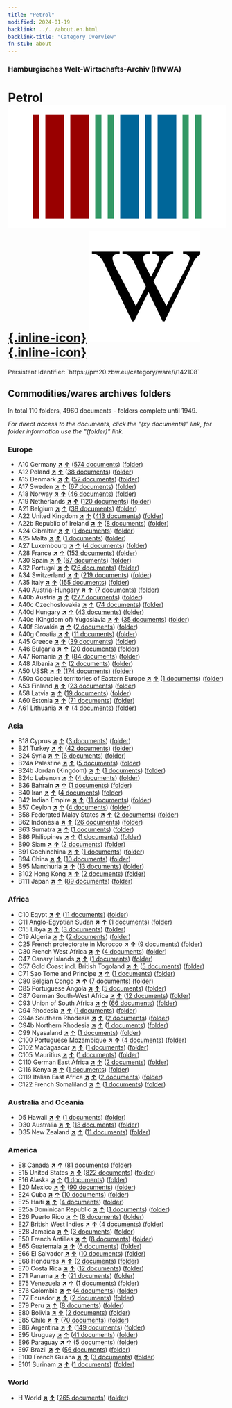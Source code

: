 ```yaml
---
title: "Petrol"
modified: 2024-01-19
backlink: ../../about.en.html
backlink-title: "Category Overview"
fn-stub: about
---
```


### Hamburgisches Welt-Wirtschafts-Archiv (HWWA)

# Petrol &#160; [![Wikidata](/images/Wikidata-logo.svg "Wikidata"){.inline-icon}](http://www.wikidata.org/entity/Q39558) [![Wikipedia](/images/Wikipedia-W.svg "Wikipedia"){.inline-icon}](https://en.wikipedia.org/wiki/Gasoline)

<div class="hint">Persistent Identifier: `https://pm20.zbw.eu/category/ware/i/142108`</div>







## Commodities/wares archives folders







In total 110 folders, 4960 documents - folders complete until 1949.

_For direct access to the documents, click the "(xy documents)" link, for folder information use the "(folder)" link._



### Europe

- A10 Germany [**&nearr;**](../../../geo/i/126128/about.en.html "Germany (all folders)") [**&uarr;**](../../../geo/about.en.html#A10 "Country category system") (<a href="https://pm20.zbw.eu/iiifview/folder/wa/142108,126128" title="about: Petrol : Germany" target="_blank">574 documents</a>) ([folder](../../../../folder/wa/1421xx/142108/1261xx/126128/about.en.html))
- A12 Poland [**&nearr;**](../../../geo/i/140962/about.en.html "Poland (all folders)") [**&uarr;**](../../../geo/about.en.html#A12 "Country category system") (<a href="https://pm20.zbw.eu/iiifview/folder/wa/142108,140962" title="about: Petrol : Poland" target="_blank">38 documents</a>) ([folder](../../../../folder/wa/1421xx/142108/1409xx/140962/about.en.html))
- A15 Denmark [**&nearr;**](../../../geo/i/141739/about.en.html "Denmark (all folders)") [**&uarr;**](../../../geo/about.en.html#A15 "Country category system") (<a href="https://pm20.zbw.eu/iiifview/folder/wa/142108,141739" title="about: Petrol : Denmark" target="_blank">52 documents</a>) ([folder](../../../../folder/wa/1421xx/142108/1417xx/141739/about.en.html))
- A17 Sweden [**&nearr;**](../../../geo/i/140968/about.en.html "Sweden (all folders)") [**&uarr;**](../../../geo/about.en.html#A17 "Country category system") (<a href="https://pm20.zbw.eu/iiifview/folder/wa/142108,140968" title="about: Petrol : Sweden" target="_blank">67 documents</a>) ([folder](../../../../folder/wa/1421xx/142108/1409xx/140968/about.en.html))
- A18 Norway [**&nearr;**](../../../geo/i/140969/about.en.html "Norway (all folders)") [**&uarr;**](../../../geo/about.en.html#A18 "Country category system") (<a href="https://pm20.zbw.eu/iiifview/folder/wa/142108,140969" title="about: Petrol : Norway" target="_blank">46 documents</a>) ([folder](../../../../folder/wa/1421xx/142108/1409xx/140969/about.en.html))
- A19 Netherlands [**&nearr;**](../../../geo/i/140970/about.en.html "Netherlands (all folders)") [**&uarr;**](../../../geo/about.en.html#A19 "Country category system") (<a href="https://pm20.zbw.eu/iiifview/folder/wa/142108,140970" title="about: Petrol : Netherlands" target="_blank">120 documents</a>) ([folder](../../../../folder/wa/1421xx/142108/1409xx/140970/about.en.html))
- A21 Belgium [**&nearr;**](../../../geo/i/140972/about.en.html "Belgium (all folders)") [**&uarr;**](../../../geo/about.en.html#A21 "Country category system") (<a href="https://pm20.zbw.eu/iiifview/folder/wa/142108,140972" title="about: Petrol : Belgium" target="_blank">38 documents</a>) ([folder](../../../../folder/wa/1421xx/142108/1409xx/140972/about.en.html))
- A22 United Kingdom [**&nearr;**](../../../geo/i/140974/about.en.html "United Kingdom (all folders)") [**&uarr;**](../../../geo/about.en.html#A22 "Country category system") (<a href="https://pm20.zbw.eu/iiifview/folder/wa/142108,140974" title="about: Petrol : United Kingdom" target="_blank">413 documents</a>) ([folder](../../../../folder/wa/1421xx/142108/1409xx/140974/about.en.html))
- A22b Republic of Ireland [**&nearr;**](../../../geo/i/140976/about.en.html "Republic of Ireland (all folders)") [**&uarr;**](../../../geo/about.en.html#A22b "Country category system") (<a href="https://pm20.zbw.eu/iiifview/folder/wa/142108,140976" title="about: Petrol : Republic of Ireland" target="_blank">8 documents</a>) ([folder](../../../../folder/wa/1421xx/142108/1409xx/140976/about.en.html))
- A24 Gibraltar [**&nearr;**](../../../geo/i/140979/about.en.html "Gibraltar (all folders)") [**&uarr;**](../../../geo/about.en.html#A24 "Country category system") (<a href="https://pm20.zbw.eu/iiifview/folder/wa/142108,140979" title="about: Petrol : Gibraltar" target="_blank">1 documents</a>) ([folder](../../../../folder/wa/1421xx/142108/1409xx/140979/about.en.html))
- A25 Malta [**&nearr;**](../../../geo/i/140980/about.en.html "Malta (all folders)") [**&uarr;**](../../../geo/about.en.html#A25 "Country category system") (<a href="https://pm20.zbw.eu/iiifview/folder/wa/142108,140980" title="about: Petrol : Malta" target="_blank">1 documents</a>) ([folder](../../../../folder/wa/1421xx/142108/1409xx/140980/about.en.html))
- A27 Luxembourg [**&nearr;**](../../../geo/i/140981/about.en.html "Luxembourg (all folders)") [**&uarr;**](../../../geo/about.en.html#A27 "Country category system") (<a href="https://pm20.zbw.eu/iiifview/folder/wa/142108,140981" title="about: Petrol : Luxembourg" target="_blank">4 documents</a>) ([folder](../../../../folder/wa/1421xx/142108/1409xx/140981/about.en.html))
- A28 France [**&nearr;**](../../../geo/i/140982/about.en.html "France (all folders)") [**&uarr;**](../../../geo/about.en.html#A28 "Country category system") (<a href="https://pm20.zbw.eu/iiifview/folder/wa/142108,140982" title="about: Petrol : France" target="_blank">153 documents</a>) ([folder](../../../../folder/wa/1421xx/142108/1409xx/140982/about.en.html))
- A30 Spain [**&nearr;**](../../../geo/i/140984/about.en.html "Spain (all folders)") [**&uarr;**](../../../geo/about.en.html#A30 "Country category system") (<a href="https://pm20.zbw.eu/iiifview/folder/wa/142108,140984" title="about: Petrol : Spain" target="_blank">67 documents</a>) ([folder](../../../../folder/wa/1421xx/142108/1409xx/140984/about.en.html))
- A32 Portugal [**&nearr;**](../../../geo/i/140987/about.en.html "Portugal (all folders)") [**&uarr;**](../../../geo/about.en.html#A32 "Country category system") (<a href="https://pm20.zbw.eu/iiifview/folder/wa/142108,140987" title="about: Petrol : Portugal" target="_blank">26 documents</a>) ([folder](../../../../folder/wa/1421xx/142108/1409xx/140987/about.en.html))
- A34 Switzerland [**&nearr;**](../../../geo/i/141007/about.en.html "Switzerland (all folders)") [**&uarr;**](../../../geo/about.en.html#A34 "Country category system") (<a href="https://pm20.zbw.eu/iiifview/folder/wa/142108,141007" title="about: Petrol : Switzerland" target="_blank">219 documents</a>) ([folder](../../../../folder/wa/1421xx/142108/1410xx/141007/about.en.html))
- A35 Italy [**&nearr;**](../../../geo/i/141008/about.en.html "Italy (all folders)") [**&uarr;**](../../../geo/about.en.html#A35 "Country category system") (<a href="https://pm20.zbw.eu/iiifview/folder/wa/142108,141008" title="about: Petrol : Italy" target="_blank">155 documents</a>) ([folder](../../../../folder/wa/1421xx/142108/1410xx/141008/about.en.html))
- A40 Austria-Hungary [**&nearr;**](../../../geo/i/126127/about.en.html "Austria-Hungary (all folders)") [**&uarr;**](../../../geo/about.en.html#A40 "Country category system") (<a href="https://pm20.zbw.eu/iiifview/folder/wa/142108,126127" title="about: Petrol : Austria-Hungary" target="_blank">7 documents</a>) ([folder](../../../../folder/wa/1421xx/142108/1261xx/126127/about.en.html))
- A40b Austria [**&nearr;**](../../../geo/i/141731/about.en.html "Austria (all folders)") [**&uarr;**](../../../geo/about.en.html#A40b "Country category system") (<a href="https://pm20.zbw.eu/iiifview/folder/wa/142108,141731" title="about: Petrol : Austria" target="_blank">277 documents</a>) ([folder](../../../../folder/wa/1421xx/142108/1417xx/141731/about.en.html))
- A40c Czechoslovakia [**&nearr;**](../../../geo/i/141022/about.en.html "Czechoslovakia (all folders)") [**&uarr;**](../../../geo/about.en.html#A40c "Country category system") (<a href="https://pm20.zbw.eu/iiifview/folder/wa/142108,141022" title="about: Petrol : Czechoslovakia" target="_blank">74 documents</a>) ([folder](../../../../folder/wa/1421xx/142108/1410xx/141022/about.en.html))
- A40d Hungary [**&nearr;**](../../../geo/i/141025/about.en.html "Hungary (all folders)") [**&uarr;**](../../../geo/about.en.html#A40d "Country category system") (<a href="https://pm20.zbw.eu/iiifview/folder/wa/142108,141025" title="about: Petrol : Hungary" target="_blank">43 documents</a>) ([folder](../../../../folder/wa/1421xx/142108/1410xx/141025/about.en.html))
- A40e (Kingdom of) Yugoslavia [**&nearr;**](../../../geo/i/141028/about.en.html "(Kingdom of) Yugoslavia (all folders)") [**&uarr;**](../../../geo/about.en.html#A40e "Country category system") (<a href="https://pm20.zbw.eu/iiifview/folder/wa/142108,141028" title="about: Petrol : (Kingdom of) Yugoslavia" target="_blank">35 documents</a>) ([folder](../../../../folder/wa/1421xx/142108/1410xx/141028/about.en.html))
- A40f Slovakia [**&nearr;**](../../../geo/i/141029/about.en.html "Slovakia (all folders)") [**&uarr;**](../../../geo/about.en.html#A40f "Country category system") (<a href="https://pm20.zbw.eu/iiifview/folder/wa/142108,141029" title="about: Petrol : Slovakia" target="_blank">2 documents</a>) ([folder](../../../../folder/wa/1421xx/142108/1410xx/141029/about.en.html))
- A40g Croatia [**&nearr;**](../../../geo/i/141030/about.en.html "Croatia (all folders)") [**&uarr;**](../../../geo/about.en.html#A40g "Country category system") (<a href="https://pm20.zbw.eu/iiifview/folder/wa/142108,141030" title="about: Petrol : Croatia" target="_blank">11 documents</a>) ([folder](../../../../folder/wa/1421xx/142108/1410xx/141030/about.en.html))
- A45 Greece [**&nearr;**](../../../geo/i/141037/about.en.html "Greece (all folders)") [**&uarr;**](../../../geo/about.en.html#A45 "Country category system") (<a href="https://pm20.zbw.eu/iiifview/folder/wa/142108,141037" title="about: Petrol : Greece" target="_blank">39 documents</a>) ([folder](../../../../folder/wa/1421xx/142108/1410xx/141037/about.en.html))
- A46 Bulgaria [**&nearr;**](../../../geo/i/141039/about.en.html "Bulgaria (all folders)") [**&uarr;**](../../../geo/about.en.html#A46 "Country category system") (<a href="https://pm20.zbw.eu/iiifview/folder/wa/142108,141039" title="about: Petrol : Bulgaria" target="_blank">20 documents</a>) ([folder](../../../../folder/wa/1421xx/142108/1410xx/141039/about.en.html))
- A47 Romania [**&nearr;**](../../../geo/i/141040/about.en.html "Romania (all folders)") [**&uarr;**](../../../geo/about.en.html#A47 "Country category system") (<a href="https://pm20.zbw.eu/iiifview/folder/wa/142108,141040" title="about: Petrol : Romania" target="_blank">84 documents</a>) ([folder](../../../../folder/wa/1421xx/142108/1410xx/141040/about.en.html))
- A48 Albania [**&nearr;**](../../../geo/i/141041/about.en.html "Albania (all folders)") [**&uarr;**](../../../geo/about.en.html#A48 "Country category system") (<a href="https://pm20.zbw.eu/iiifview/folder/wa/142108,141041" title="about: Petrol : Albania" target="_blank">2 documents</a>) ([folder](../../../../folder/wa/1421xx/142108/1410xx/141041/about.en.html))
- A50 USSR [**&nearr;**](../../../geo/i/141043/about.en.html "USSR (all folders)") [**&uarr;**](../../../geo/about.en.html#A50 "Country category system") (<a href="https://pm20.zbw.eu/iiifview/folder/wa/142108,141043" title="about: Petrol : USSR" target="_blank">174 documents</a>) ([folder](../../../../folder/wa/1421xx/142108/1410xx/141043/about.en.html))
- A50a Occupied territories of Eastern Europe [**&nearr;**](../../../geo/i/141044/about.en.html "Occupied territories of Eastern Europe (all folders)") [**&uarr;**](../../../geo/about.en.html#A50a "Country category system") (<a href="https://pm20.zbw.eu/iiifview/folder/wa/142108,141044" title="about: Petrol : Occupied territories of Eastern Europe" target="_blank">1 documents</a>) ([folder](../../../../folder/wa/1421xx/142108/1410xx/141044/about.en.html))
- A53 Finland [**&nearr;**](../../../geo/i/141046/about.en.html "Finland (all folders)") [**&uarr;**](../../../geo/about.en.html#A53 "Country category system") (<a href="https://pm20.zbw.eu/iiifview/folder/wa/142108,141046" title="about: Petrol : Finland" target="_blank">23 documents</a>) ([folder](../../../../folder/wa/1421xx/142108/1410xx/141046/about.en.html))
- A58 Latvia [**&nearr;**](../../../geo/i/141050/about.en.html "Latvia (all folders)") [**&uarr;**](../../../geo/about.en.html#A58 "Country category system") (<a href="https://pm20.zbw.eu/iiifview/folder/wa/142108,141050" title="about: Petrol : Latvia" target="_blank">19 documents</a>) ([folder](../../../../folder/wa/1421xx/142108/1410xx/141050/about.en.html))
- A60 Estonia [**&nearr;**](../../../geo/i/141052/about.en.html "Estonia (all folders)") [**&uarr;**](../../../geo/about.en.html#A60 "Country category system") (<a href="https://pm20.zbw.eu/iiifview/folder/wa/142108,141052" title="about: Petrol : Estonia" target="_blank">71 documents</a>) ([folder](../../../../folder/wa/1421xx/142108/1410xx/141052/about.en.html))
- A61 Lithuania [**&nearr;**](../../../geo/i/141053/about.en.html "Lithuania (all folders)") [**&uarr;**](../../../geo/about.en.html#A61 "Country category system") (<a href="https://pm20.zbw.eu/iiifview/folder/wa/142108,141053" title="about: Petrol : Lithuania" target="_blank">4 documents</a>) ([folder](../../../../folder/wa/1421xx/142108/1410xx/141053/about.en.html))

### Asia

- B18 Cyprus [**&nearr;**](../../../geo/i/141079/about.en.html "Cyprus (all folders)") [**&uarr;**](../../../geo/about.en.html#B18 "Country category system") (<a href="https://pm20.zbw.eu/iiifview/folder/wa/142108,141079" title="about: Petrol : Cyprus" target="_blank">3 documents</a>) ([folder](../../../../folder/wa/1421xx/142108/1410xx/141079/about.en.html))
- B21 Turkey [**&nearr;**](../../../geo/i/141111/about.en.html "Turkey (all folders)") [**&uarr;**](../../../geo/about.en.html#B21 "Country category system") (<a href="https://pm20.zbw.eu/iiifview/folder/wa/142108,141111" title="about: Petrol : Turkey" target="_blank">42 documents</a>) ([folder](../../../../folder/wa/1421xx/142108/1411xx/141111/about.en.html))
- B24 Syria [**&nearr;**](../../../geo/i/141114/about.en.html "Syria (all folders)") [**&uarr;**](../../../geo/about.en.html#B24 "Country category system") (<a href="https://pm20.zbw.eu/iiifview/folder/wa/142108,141114" title="about: Petrol : Syria" target="_blank">6 documents</a>) ([folder](../../../../folder/wa/1421xx/142108/1411xx/141114/about.en.html))
- B24a Palestine [**&nearr;**](../../../geo/i/141115/about.en.html "Palestine (all folders)") [**&uarr;**](../../../geo/about.en.html#B24a "Country category system") (<a href="https://pm20.zbw.eu/iiifview/folder/wa/142108,141115" title="about: Petrol : Palestine" target="_blank">5 documents</a>) ([folder](../../../../folder/wa/1421xx/142108/1411xx/141115/about.en.html))
- B24b Jordan (Kingdom) [**&nearr;**](../../../geo/i/141116/about.en.html "Jordan (Kingdom) (all folders)") [**&uarr;**](../../../geo/about.en.html#B24b "Country category system") (<a href="https://pm20.zbw.eu/iiifview/folder/wa/142108,141116" title="about: Petrol : Jordan (Kingdom)" target="_blank">1 documents</a>) ([folder](../../../../folder/wa/1421xx/142108/1411xx/141116/about.en.html))
- B24c Lebanon [**&nearr;**](../../../geo/i/141117/about.en.html "Lebanon (all folders)") [**&uarr;**](../../../geo/about.en.html#B24c "Country category system") (<a href="https://pm20.zbw.eu/iiifview/folder/wa/142108,141117" title="about: Petrol : Lebanon" target="_blank">4 documents</a>) ([folder](../../../../folder/wa/1421xx/142108/1411xx/141117/about.en.html))
- B36 Bahrain [**&nearr;**](../../../geo/i/141178/about.en.html "Bahrain (all folders)") [**&uarr;**](../../../geo/about.en.html#B36 "Country category system") (<a href="https://pm20.zbw.eu/iiifview/folder/wa/142108,141178" title="about: Petrol : Bahrain" target="_blank">1 documents</a>) ([folder](../../../../folder/wa/1421xx/142108/1411xx/141178/about.en.html))
- B40 Iran [**&nearr;**](../../../geo/i/141186/about.en.html "Iran (all folders)") [**&uarr;**](../../../geo/about.en.html#B40 "Country category system") (<a href="https://pm20.zbw.eu/iiifview/folder/wa/142108,141186" title="about: Petrol : Iran" target="_blank">4 documents</a>) ([folder](../../../../folder/wa/1421xx/142108/1411xx/141186/about.en.html))
- B42 Indian Empire [**&nearr;**](../../../geo/i/141189/about.en.html "Indian Empire (all folders)") [**&uarr;**](../../../geo/about.en.html#B42 "Country category system") (<a href="https://pm20.zbw.eu/iiifview/folder/wa/142108,141189" title="about: Petrol : Indian Empire" target="_blank">11 documents</a>) ([folder](../../../../folder/wa/1421xx/142108/1411xx/141189/about.en.html))
- B57 Ceylon [**&nearr;**](../../../geo/i/141204/about.en.html "Ceylon (all folders)") [**&uarr;**](../../../geo/about.en.html#B57 "Country category system") (<a href="https://pm20.zbw.eu/iiifview/folder/wa/142108,141204" title="about: Petrol : Ceylon" target="_blank">4 documents</a>) ([folder](../../../../folder/wa/1421xx/142108/1412xx/141204/about.en.html))
- B58 Federated Malay States [**&nearr;**](../../../geo/i/141206/about.en.html "Federated Malay States (all folders)") [**&uarr;**](../../../geo/about.en.html#B58 "Country category system") (<a href="https://pm20.zbw.eu/iiifview/folder/wa/142108,141206" title="about: Petrol : Federated Malay States" target="_blank">2 documents</a>) ([folder](../../../../folder/wa/1421xx/142108/1412xx/141206/about.en.html))
- B62 Indonesia [**&nearr;**](../../../geo/i/141218/about.en.html "Indonesia (all folders)") [**&uarr;**](../../../geo/about.en.html#B62 "Country category system") (<a href="https://pm20.zbw.eu/iiifview/folder/wa/142108,141218" title="about: Petrol : Indonesia" target="_blank">26 documents</a>) ([folder](../../../../folder/wa/1421xx/142108/1412xx/141218/about.en.html))
- B63 Sumatra [**&nearr;**](../../../geo/i/141219/about.en.html "Sumatra (all folders)") [**&uarr;**](../../../geo/about.en.html#B63 "Country category system") (<a href="https://pm20.zbw.eu/iiifview/folder/wa/142108,141219" title="about: Petrol : Sumatra" target="_blank">1 documents</a>) ([folder](../../../../folder/wa/1421xx/142108/1412xx/141219/about.en.html))
- B86 Philippines [**&nearr;**](../../../geo/i/141240/about.en.html "Philippines (all folders)") [**&uarr;**](../../../geo/about.en.html#B86 "Country category system") (<a href="https://pm20.zbw.eu/iiifview/folder/wa/142108,141240" title="about: Petrol : Philippines" target="_blank">1 documents</a>) ([folder](../../../../folder/wa/1421xx/142108/1412xx/141240/about.en.html))
- B90 Siam [**&nearr;**](../../../geo/i/141242/about.en.html "Siam (all folders)") [**&uarr;**](../../../geo/about.en.html#B90 "Country category system") (<a href="https://pm20.zbw.eu/iiifview/folder/wa/142108,141242" title="about: Petrol : Siam" target="_blank">2 documents</a>) ([folder](../../../../folder/wa/1421xx/142108/1412xx/141242/about.en.html))
- B91 Cochinchina [**&nearr;**](../../../geo/i/141243/about.en.html "Cochinchina (all folders)") [**&uarr;**](../../../geo/about.en.html#B91 "Country category system") (<a href="https://pm20.zbw.eu/iiifview/folder/wa/142108,141243" title="about: Petrol : Cochinchina" target="_blank">1 documents</a>) ([folder](../../../../folder/wa/1421xx/142108/1412xx/141243/about.en.html))
- B94 China [**&nearr;**](../../../geo/i/141253/about.en.html "China (all folders)") [**&uarr;**](../../../geo/about.en.html#B94 "Country category system") (<a href="https://pm20.zbw.eu/iiifview/folder/wa/142108,141253" title="about: Petrol : China" target="_blank">10 documents</a>) ([folder](../../../../folder/wa/1421xx/142108/1412xx/141253/about.en.html))
- B95 Manchuria [**&nearr;**](../../../geo/i/141258/about.en.html "Manchuria (all folders)") [**&uarr;**](../../../geo/about.en.html#B95 "Country category system") (<a href="https://pm20.zbw.eu/iiifview/folder/wa/142108,141258" title="about: Petrol : Manchuria" target="_blank">13 documents</a>) ([folder](../../../../folder/wa/1421xx/142108/1412xx/141258/about.en.html))
- B102 Hong Kong [**&nearr;**](../../../geo/i/141268/about.en.html "Hong Kong (all folders)") [**&uarr;**](../../../geo/about.en.html#B102 "Country category system") (<a href="https://pm20.zbw.eu/iiifview/folder/wa/142108,141268" title="about: Petrol : Hong Kong" target="_blank">2 documents</a>) ([folder](../../../../folder/wa/1421xx/142108/1412xx/141268/about.en.html))
- B111 Japan [**&nearr;**](../../../geo/i/141272/about.en.html "Japan (all folders)") [**&uarr;**](../../../geo/about.en.html#B111 "Country category system") (<a href="https://pm20.zbw.eu/iiifview/folder/wa/142108,141272" title="about: Petrol : Japan" target="_blank">89 documents</a>) ([folder](../../../../folder/wa/1421xx/142108/1412xx/141272/about.en.html))

### Africa

- C10 Egypt [**&nearr;**](../../../geo/i/141336/about.en.html "Egypt (all folders)") [**&uarr;**](../../../geo/about.en.html#C10 "Country category system") (<a href="https://pm20.zbw.eu/iiifview/folder/wa/142108,141336" title="about: Petrol : Egypt" target="_blank">11 documents</a>) ([folder](../../../../folder/wa/1421xx/142108/1413xx/141336/about.en.html))
- C11 Anglo-Egyptian Sudan [**&nearr;**](../../../geo/i/141338/about.en.html "Anglo-Egyptian Sudan (all folders)") [**&uarr;**](../../../geo/about.en.html#C11 "Country category system") (<a href="https://pm20.zbw.eu/iiifview/folder/wa/142108,141338" title="about: Petrol : Anglo-Egyptian Sudan" target="_blank">1 documents</a>) ([folder](../../../../folder/wa/1421xx/142108/1413xx/141338/about.en.html))
- C15 Libya [**&nearr;**](../../../geo/i/141339/about.en.html "Libya (all folders)") [**&uarr;**](../../../geo/about.en.html#C15 "Country category system") (<a href="https://pm20.zbw.eu/iiifview/folder/wa/142108,141339" title="about: Petrol : Libya" target="_blank">3 documents</a>) ([folder](../../../../folder/wa/1421xx/142108/1413xx/141339/about.en.html))
- C19 Algeria [**&nearr;**](../../../geo/i/141354/about.en.html "Algeria (all folders)") [**&uarr;**](../../../geo/about.en.html#C19 "Country category system") (<a href="https://pm20.zbw.eu/iiifview/folder/wa/142108,141354" title="about: Petrol : Algeria" target="_blank">2 documents</a>) ([folder](../../../../folder/wa/1421xx/142108/1413xx/141354/about.en.html))
- C25 French protectorate in Morocco [**&nearr;**](../../../geo/i/141358/about.en.html "French protectorate in Morocco (all folders)") [**&uarr;**](../../../geo/about.en.html#C25 "Country category system") (<a href="https://pm20.zbw.eu/iiifview/folder/wa/142108,141358" title="about: Petrol : French protectorate in Morocco" target="_blank">9 documents</a>) ([folder](../../../../folder/wa/1421xx/142108/1413xx/141358/about.en.html))
- C30 French West Africa [**&nearr;**](../../../geo/i/141361/about.en.html "French West Africa (all folders)") [**&uarr;**](../../../geo/about.en.html#C30 "Country category system") (<a href="https://pm20.zbw.eu/iiifview/folder/wa/142108,141361" title="about: Petrol : French West Africa" target="_blank">4 documents</a>) ([folder](../../../../folder/wa/1421xx/142108/1413xx/141361/about.en.html))
- C47 Canary Islands [**&nearr;**](../../../geo/i/141395/about.en.html "Canary Islands (all folders)") [**&uarr;**](../../../geo/about.en.html#C47 "Country category system") (<a href="https://pm20.zbw.eu/iiifview/folder/wa/142108,141395" title="about: Petrol : Canary Islands" target="_blank">1 documents</a>) ([folder](../../../../folder/wa/1421xx/142108/1413xx/141395/about.en.html))
- C57 Gold Coast incl. British Togoland [**&nearr;**](../../../geo/i/141406/about.en.html "Gold Coast incl. British Togoland (all folders)") [**&uarr;**](../../../geo/about.en.html#C57 "Country category system") (<a href="https://pm20.zbw.eu/iiifview/folder/wa/142108,141406" title="about: Petrol : Gold Coast incl. British Togoland" target="_blank">5 documents</a>) ([folder](../../../../folder/wa/1421xx/142108/1414xx/141406/about.en.html))
- C71 Sao Tome and Principe [**&nearr;**](../../../geo/i/141413/about.en.html "Sao Tome and Principe (all folders)") [**&uarr;**](../../../geo/about.en.html#C71 "Country category system") (<a href="https://pm20.zbw.eu/iiifview/folder/wa/142108,141413" title="about: Petrol : Sao Tome and Principe" target="_blank">1 documents</a>) ([folder](../../../../folder/wa/1421xx/142108/1414xx/141413/about.en.html))
- C80 Belgian Congo [**&nearr;**](../../../geo/i/141444/about.en.html "Belgian Congo (all folders)") [**&uarr;**](../../../geo/about.en.html#C80 "Country category system") (<a href="https://pm20.zbw.eu/iiifview/folder/wa/142108,141444" title="about: Petrol : Belgian Congo" target="_blank">7 documents</a>) ([folder](../../../../folder/wa/1421xx/142108/1414xx/141444/about.en.html))
- C85 Portuguese Angola [**&nearr;**](../../../geo/i/141449/about.en.html "Portuguese Angola (all folders)") [**&uarr;**](../../../geo/about.en.html#C85 "Country category system") (<a href="https://pm20.zbw.eu/iiifview/folder/wa/142108,141449" title="about: Petrol : Portuguese Angola" target="_blank">5 documents</a>) ([folder](../../../../folder/wa/1421xx/142108/1414xx/141449/about.en.html))
- C87 German South-West Africa [**&nearr;**](../../../geo/i/141450/about.en.html "German South-West Africa (all folders)") [**&uarr;**](../../../geo/about.en.html#C87 "Country category system") (<a href="https://pm20.zbw.eu/iiifview/folder/wa/142108,141450" title="about: Petrol : German South-West Africa" target="_blank">12 documents</a>) ([folder](../../../../folder/wa/1421xx/142108/1414xx/141450/about.en.html))
- C93 Union of South Africa [**&nearr;**](../../../geo/i/141454/about.en.html "Union of South Africa (all folders)") [**&uarr;**](../../../geo/about.en.html#C93 "Country category system") (<a href="https://pm20.zbw.eu/iiifview/folder/wa/142108,141454" title="about: Petrol : Union of South Africa" target="_blank">66 documents</a>) ([folder](../../../../folder/wa/1421xx/142108/1414xx/141454/about.en.html))
- C94 Rhodesia [**&nearr;**](../../../geo/i/141456/about.en.html "Rhodesia (all folders)") [**&uarr;**](../../../geo/about.en.html#C94 "Country category system") (<a href="https://pm20.zbw.eu/iiifview/folder/wa/142108,141456" title="about: Petrol : Rhodesia" target="_blank">1 documents</a>) ([folder](../../../../folder/wa/1421xx/142108/1414xx/141456/about.en.html))
- C94a Southern Rhodesia [**&nearr;**](../../../geo/i/141457/about.en.html "Southern Rhodesia (all folders)") [**&uarr;**](../../../geo/about.en.html#C94a "Country category system") (<a href="https://pm20.zbw.eu/iiifview/folder/wa/142108,141457" title="about: Petrol : Southern Rhodesia" target="_blank">2 documents</a>) ([folder](../../../../folder/wa/1421xx/142108/1414xx/141457/about.en.html))
- C94b Northern Rhodesia [**&nearr;**](../../../geo/i/141458/about.en.html "Northern Rhodesia (all folders)") [**&uarr;**](../../../geo/about.en.html#C94b "Country category system") (<a href="https://pm20.zbw.eu/iiifview/folder/wa/142108,141458" title="about: Petrol : Northern Rhodesia" target="_blank">1 documents</a>) ([folder](../../../../folder/wa/1421xx/142108/1414xx/141458/about.en.html))
- C99 Nyasaland [**&nearr;**](../../../geo/i/141462/about.en.html "Nyasaland (all folders)") [**&uarr;**](../../../geo/about.en.html#C99 "Country category system") (<a href="https://pm20.zbw.eu/iiifview/folder/wa/142108,141462" title="about: Petrol : Nyasaland" target="_blank">1 documents</a>) ([folder](../../../../folder/wa/1421xx/142108/1414xx/141462/about.en.html))
- C100 Portuguese Mozambique [**&nearr;**](../../../geo/i/141463/about.en.html "Portuguese Mozambique (all folders)") [**&uarr;**](../../../geo/about.en.html#C100 "Country category system") (<a href="https://pm20.zbw.eu/iiifview/folder/wa/142108,141463" title="about: Petrol : Portuguese Mozambique" target="_blank">4 documents</a>) ([folder](../../../../folder/wa/1421xx/142108/1414xx/141463/about.en.html))
- C102 Madagascar [**&nearr;**](../../../geo/i/141464/about.en.html "Madagascar (all folders)") [**&uarr;**](../../../geo/about.en.html#C102 "Country category system") (<a href="https://pm20.zbw.eu/iiifview/folder/wa/142108,141464" title="about: Petrol : Madagascar" target="_blank">1 documents</a>) ([folder](../../../../folder/wa/1421xx/142108/1414xx/141464/about.en.html))
- C105 Mauritius [**&nearr;**](../../../geo/i/141469/about.en.html "Mauritius (all folders)") [**&uarr;**](../../../geo/about.en.html#C105 "Country category system") (<a href="https://pm20.zbw.eu/iiifview/folder/wa/142108,141469" title="about: Petrol : Mauritius" target="_blank">1 documents</a>) ([folder](../../../../folder/wa/1421xx/142108/1414xx/141469/about.en.html))
- C110 German East Africa [**&nearr;**](../../../geo/i/141471/about.en.html "German East Africa (all folders)") [**&uarr;**](../../../geo/about.en.html#C110 "Country category system") (<a href="https://pm20.zbw.eu/iiifview/folder/wa/142108,141471" title="about: Petrol : German East Africa" target="_blank">2 documents</a>) ([folder](../../../../folder/wa/1421xx/142108/1414xx/141471/about.en.html))
- C116 Kenya [**&nearr;**](../../../geo/i/141475/about.en.html "Kenya (all folders)") [**&uarr;**](../../../geo/about.en.html#C116 "Country category system") (<a href="https://pm20.zbw.eu/iiifview/folder/wa/142108,141475" title="about: Petrol : Kenya" target="_blank">1 documents</a>) ([folder](../../../../folder/wa/1421xx/142108/1414xx/141475/about.en.html))
- C119 Italian East Africa [**&nearr;**](../../../geo/i/141477/about.en.html "Italian East Africa (all folders)") [**&uarr;**](../../../geo/about.en.html#C119 "Country category system") (<a href="https://pm20.zbw.eu/iiifview/folder/wa/142108,141477" title="about: Petrol : Italian East Africa" target="_blank">2 documents</a>) ([folder](../../../../folder/wa/1421xx/142108/1414xx/141477/about.en.html))
- C122 French Somaliland [**&nearr;**](../../../geo/i/141479/about.en.html "French Somaliland (all folders)") [**&uarr;**](../../../geo/about.en.html#C122 "Country category system") (<a href="https://pm20.zbw.eu/iiifview/folder/wa/142108,141479" title="about: Petrol : French Somaliland" target="_blank">1 documents</a>) ([folder](../../../../folder/wa/1421xx/142108/1414xx/141479/about.en.html))

### Australia and Oceania

- D5 Hawaii [**&nearr;**](../../../geo/i/141595/about.en.html "Hawaii (all folders)") [**&uarr;**](../../../geo/about.en.html#D5 "Country category system") (<a href="https://pm20.zbw.eu/iiifview/folder/wa/142108,141595" title="about: Petrol : Hawaii" target="_blank">1 documents</a>) ([folder](../../../../folder/wa/1421xx/142108/1415xx/141595/about.en.html))
- D30 Australia [**&nearr;**](../../../geo/i/141621/about.en.html "Australia (all folders)") [**&uarr;**](../../../geo/about.en.html#D30 "Country category system") (<a href="https://pm20.zbw.eu/iiifview/folder/wa/142108,141621" title="about: Petrol : Australia" target="_blank">18 documents</a>) ([folder](../../../../folder/wa/1421xx/142108/1416xx/141621/about.en.html))
- D35 New Zealand [**&nearr;**](../../../geo/i/141623/about.en.html "New Zealand (all folders)") [**&uarr;**](../../../geo/about.en.html#D35 "Country category system") (<a href="https://pm20.zbw.eu/iiifview/folder/wa/142108,141623" title="about: Petrol : New Zealand" target="_blank">11 documents</a>) ([folder](../../../../folder/wa/1421xx/142108/1416xx/141623/about.en.html))

### America

- E8 Canada [**&nearr;**](../../../geo/i/141644/about.en.html "Canada (all folders)") [**&uarr;**](../../../geo/about.en.html#E8 "Country category system") (<a href="https://pm20.zbw.eu/iiifview/folder/wa/142108,141644" title="about: Petrol : Canada" target="_blank">81 documents</a>) ([folder](../../../../folder/wa/1421xx/142108/1416xx/141644/about.en.html))
- E15 United States [**&nearr;**](../../../geo/i/141653/about.en.html "United States (all folders)") [**&uarr;**](../../../geo/about.en.html#E15 "Country category system") (<a href="https://pm20.zbw.eu/iiifview/folder/wa/142108,141653" title="about: Petrol : United States" target="_blank">822 documents</a>) ([folder](../../../../folder/wa/1421xx/142108/1416xx/141653/about.en.html))
- E16 Alaska [**&nearr;**](../../../geo/i/141654/about.en.html "Alaska (all folders)") [**&uarr;**](../../../geo/about.en.html#E16 "Country category system") (<a href="https://pm20.zbw.eu/iiifview/folder/wa/142108,141654" title="about: Petrol : Alaska" target="_blank">1 documents</a>) ([folder](../../../../folder/wa/1421xx/142108/1416xx/141654/about.en.html))
- E20 Mexico [**&nearr;**](../../../geo/i/141657/about.en.html "Mexico (all folders)") [**&uarr;**](../../../geo/about.en.html#E20 "Country category system") (<a href="https://pm20.zbw.eu/iiifview/folder/wa/142108,141657" title="about: Petrol : Mexico" target="_blank">90 documents</a>) ([folder](../../../../folder/wa/1421xx/142108/1416xx/141657/about.en.html))
- E24 Cuba [**&nearr;**](../../../geo/i/141659/about.en.html "Cuba (all folders)") [**&uarr;**](../../../geo/about.en.html#E24 "Country category system") (<a href="https://pm20.zbw.eu/iiifview/folder/wa/142108,141659" title="about: Petrol : Cuba" target="_blank">10 documents</a>) ([folder](../../../../folder/wa/1421xx/142108/1416xx/141659/about.en.html))
- E25 Haiti [**&nearr;**](../../../geo/i/141660/about.en.html "Haiti (all folders)") [**&uarr;**](../../../geo/about.en.html#E25 "Country category system") (<a href="https://pm20.zbw.eu/iiifview/folder/wa/142108,141660" title="about: Petrol : Haiti" target="_blank">4 documents</a>) ([folder](../../../../folder/wa/1421xx/142108/1416xx/141660/about.en.html))
- E25a Dominican Republic [**&nearr;**](../../../geo/i/141661/about.en.html "Dominican Republic (all folders)") [**&uarr;**](../../../geo/about.en.html#E25a "Country category system") (<a href="https://pm20.zbw.eu/iiifview/folder/wa/142108,141661" title="about: Petrol : Dominican Republic" target="_blank">1 documents</a>) ([folder](../../../../folder/wa/1421xx/142108/1416xx/141661/about.en.html))
- E26 Puerto Rico [**&nearr;**](../../../geo/i/141662/about.en.html "Puerto Rico (all folders)") [**&uarr;**](../../../geo/about.en.html#E26 "Country category system") (<a href="https://pm20.zbw.eu/iiifview/folder/wa/142108,141662" title="about: Petrol : Puerto Rico" target="_blank">8 documents</a>) ([folder](../../../../folder/wa/1421xx/142108/1416xx/141662/about.en.html))
- E27 British West Indies [**&nearr;**](../../../geo/i/141663/about.en.html "British West Indies (all folders)") [**&uarr;**](../../../geo/about.en.html#E27 "Country category system") (<a href="https://pm20.zbw.eu/iiifview/folder/wa/142108,141663" title="about: Petrol : British West Indies" target="_blank">4 documents</a>) ([folder](../../../../folder/wa/1421xx/142108/1416xx/141663/about.en.html))
- E28 Jamaica [**&nearr;**](../../../geo/i/141664/about.en.html "Jamaica (all folders)") [**&uarr;**](../../../geo/about.en.html#E28 "Country category system") (<a href="https://pm20.zbw.eu/iiifview/folder/wa/142108,141664" title="about: Petrol : Jamaica" target="_blank">3 documents</a>) ([folder](../../../../folder/wa/1421xx/142108/1416xx/141664/about.en.html))
- E50 French Antilles [**&nearr;**](../../../geo/i/141671/about.en.html "French Antilles (all folders)") [**&uarr;**](../../../geo/about.en.html#E50 "Country category system") (<a href="https://pm20.zbw.eu/iiifview/folder/wa/142108,141671" title="about: Petrol : French Antilles" target="_blank">8 documents</a>) ([folder](../../../../folder/wa/1421xx/142108/1416xx/141671/about.en.html))
- E65 Guatemala [**&nearr;**](../../../geo/i/141678/about.en.html "Guatemala (all folders)") [**&uarr;**](../../../geo/about.en.html#E65 "Country category system") (<a href="https://pm20.zbw.eu/iiifview/folder/wa/142108,141678" title="about: Petrol : Guatemala" target="_blank">6 documents</a>) ([folder](../../../../folder/wa/1421xx/142108/1416xx/141678/about.en.html))
- E66 El Salvador [**&nearr;**](../../../geo/i/141679/about.en.html "El Salvador (all folders)") [**&uarr;**](../../../geo/about.en.html#E66 "Country category system") (<a href="https://pm20.zbw.eu/iiifview/folder/wa/142108,141679" title="about: Petrol : El Salvador" target="_blank">10 documents</a>) ([folder](../../../../folder/wa/1421xx/142108/1416xx/141679/about.en.html))
- E68 Honduras [**&nearr;**](../../../geo/i/141681/about.en.html "Honduras (all folders)") [**&uarr;**](../../../geo/about.en.html#E68 "Country category system") (<a href="https://pm20.zbw.eu/iiifview/folder/wa/142108,141681" title="about: Petrol : Honduras" target="_blank">2 documents</a>) ([folder](../../../../folder/wa/1421xx/142108/1416xx/141681/about.en.html))
- E70 Costa Rica [**&nearr;**](../../../geo/i/141683/about.en.html "Costa Rica (all folders)") [**&uarr;**](../../../geo/about.en.html#E70 "Country category system") (<a href="https://pm20.zbw.eu/iiifview/folder/wa/142108,141683" title="about: Petrol : Costa Rica" target="_blank">12 documents</a>) ([folder](../../../../folder/wa/1421xx/142108/1416xx/141683/about.en.html))
- E71 Panama [**&nearr;**](../../../geo/i/141684/about.en.html "Panama (all folders)") [**&uarr;**](../../../geo/about.en.html#E71 "Country category system") (<a href="https://pm20.zbw.eu/iiifview/folder/wa/142108,141684" title="about: Petrol : Panama" target="_blank">21 documents</a>) ([folder](../../../../folder/wa/1421xx/142108/1416xx/141684/about.en.html))
- E75 Venezuela [**&nearr;**](../../../geo/i/141686/about.en.html "Venezuela (all folders)") [**&uarr;**](../../../geo/about.en.html#E75 "Country category system") (<a href="https://pm20.zbw.eu/iiifview/folder/wa/142108,141686" title="about: Petrol : Venezuela" target="_blank">1 documents</a>) ([folder](../../../../folder/wa/1421xx/142108/1416xx/141686/about.en.html))
- E76 Colombia [**&nearr;**](../../../geo/i/141687/about.en.html "Colombia (all folders)") [**&uarr;**](../../../geo/about.en.html#E76 "Country category system") (<a href="https://pm20.zbw.eu/iiifview/folder/wa/142108,141687" title="about: Petrol : Colombia" target="_blank">4 documents</a>) ([folder](../../../../folder/wa/1421xx/142108/1416xx/141687/about.en.html))
- E77 Ecuador [**&nearr;**](../../../geo/i/141688/about.en.html "Ecuador (all folders)") [**&uarr;**](../../../geo/about.en.html#E77 "Country category system") (<a href="https://pm20.zbw.eu/iiifview/folder/wa/142108,141688" title="about: Petrol : Ecuador" target="_blank">2 documents</a>) ([folder](../../../../folder/wa/1421xx/142108/1416xx/141688/about.en.html))
- E79 Peru [**&nearr;**](../../../geo/i/141689/about.en.html "Peru (all folders)") [**&uarr;**](../../../geo/about.en.html#E79 "Country category system") (<a href="https://pm20.zbw.eu/iiifview/folder/wa/142108,141689" title="about: Petrol : Peru" target="_blank">8 documents</a>) ([folder](../../../../folder/wa/1421xx/142108/1416xx/141689/about.en.html))
- E80 Bolivia [**&nearr;**](../../../geo/i/141690/about.en.html "Bolivia (all folders)") [**&uarr;**](../../../geo/about.en.html#E80 "Country category system") (<a href="https://pm20.zbw.eu/iiifview/folder/wa/142108,141690" title="about: Petrol : Bolivia" target="_blank">2 documents</a>) ([folder](../../../../folder/wa/1421xx/142108/1416xx/141690/about.en.html))
- E85 Chile [**&nearr;**](../../../geo/i/141691/about.en.html "Chile (all folders)") [**&uarr;**](../../../geo/about.en.html#E85 "Country category system") (<a href="https://pm20.zbw.eu/iiifview/folder/wa/142108,141691" title="about: Petrol : Chile" target="_blank">70 documents</a>) ([folder](../../../../folder/wa/1421xx/142108/1416xx/141691/about.en.html))
- E86 Argentina [**&nearr;**](../../../geo/i/141692/about.en.html "Argentina (all folders)") [**&uarr;**](../../../geo/about.en.html#E86 "Country category system") (<a href="https://pm20.zbw.eu/iiifview/folder/wa/142108,141692" title="about: Petrol : Argentina" target="_blank">149 documents</a>) ([folder](../../../../folder/wa/1421xx/142108/1416xx/141692/about.en.html))
- E95 Uruguay [**&nearr;**](../../../geo/i/141695/about.en.html "Uruguay (all folders)") [**&uarr;**](../../../geo/about.en.html#E95 "Country category system") (<a href="https://pm20.zbw.eu/iiifview/folder/wa/142108,141695" title="about: Petrol : Uruguay" target="_blank">41 documents</a>) ([folder](../../../../folder/wa/1421xx/142108/1416xx/141695/about.en.html))
- E96 Paraguay [**&nearr;**](../../../geo/i/141696/about.en.html "Paraguay (all folders)") [**&uarr;**](../../../geo/about.en.html#E96 "Country category system") (<a href="https://pm20.zbw.eu/iiifview/folder/wa/142108,141696" title="about: Petrol : Paraguay" target="_blank">5 documents</a>) ([folder](../../../../folder/wa/1421xx/142108/1416xx/141696/about.en.html))
- E97 Brazil [**&nearr;**](../../../geo/i/141697/about.en.html "Brazil (all folders)") [**&uarr;**](../../../geo/about.en.html#E97 "Country category system") (<a href="https://pm20.zbw.eu/iiifview/folder/wa/142108,141697" title="about: Petrol : Brazil" target="_blank">56 documents</a>) ([folder](../../../../folder/wa/1421xx/142108/1416xx/141697/about.en.html))
- E100 French Guiana [**&nearr;**](../../../geo/i/141698/about.en.html "French Guiana (all folders)") [**&uarr;**](../../../geo/about.en.html#E100 "Country category system") (<a href="https://pm20.zbw.eu/iiifview/folder/wa/142108,141698" title="about: Petrol : French Guiana" target="_blank">3 documents</a>) ([folder](../../../../folder/wa/1421xx/142108/1416xx/141698/about.en.html))
- E101 Surinam [**&nearr;**](../../../geo/i/141699/about.en.html "Surinam (all folders)") [**&uarr;**](../../../geo/about.en.html#E101 "Country category system") (<a href="https://pm20.zbw.eu/iiifview/folder/wa/142108,141699" title="about: Petrol : Surinam" target="_blank">1 documents</a>) ([folder](../../../../folder/wa/1421xx/142108/1416xx/141699/about.en.html))

### World

- H World [**&nearr;**](../../../geo/i/141728/about.en.html "World (all folders)") [**&uarr;**](../../../geo/about.en.html#H "Country category system") (<a href="https://pm20.zbw.eu/iiifview/folder/wa/142108,141728" title="about: Petrol : World" target="_blank">265 documents</a>) ([folder](../../../../folder/wa/1421xx/142108/1417xx/141728/about.en.html))



<a id="filmsections" />













